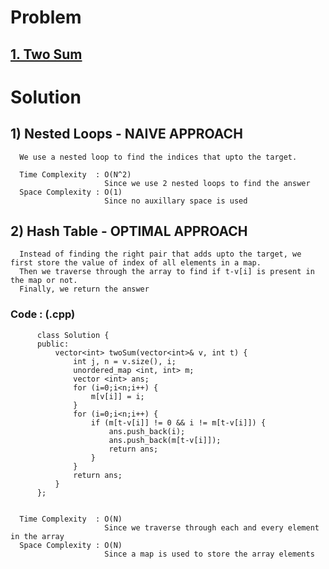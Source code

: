 # Problem

## [1. Two Sum](https://leetcode.com/problems/two-sum/)
 

# Solution 

## 1) Nested Loops - NAIVE APPROACH

      We use a nested loop to find the indices that upto the target.
          
      Time Complexity  : O(N^2) 
                         Since we use 2 nested loops to find the answer 
      Space Complexity : O(1)
                         Since no auxillary space is used
                         
                         
                         
## 2) Hash Table - OPTIMAL APPROACH

      Instead of finding the right pair that adds upto the target, we first store the value of index of all elements in a map.
      Then we traverse through the array to find if t-v[i] is present in the map or not.
      Finally, we return the answer
      
      
   ### Code : (.cpp)
    
          class Solution {
          public:
              vector<int> twoSum(vector<int>& v, int t) {
                  int j, n = v.size(), i;
                  unordered_map <int, int> m;
                  vector <int> ans;
                  for (i=0;i<n;i++) {
                      m[v[i]] = i;
                  }
                  for (i=0;i<n;i++) {
                      if (m[t-v[i]] != 0 && i != m[t-v[i]]) {
                          ans.push_back(i);
                          ans.push_back(m[t-v[i]]);
                          return ans;
                      }
                  }
                  return ans;
              }
          };

 
      Time Complexity  : O(N) 
                         Since we traverse through each and every element in the array
      Space Complexity : O(N)
                         Since a map is used to store the array elements
